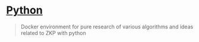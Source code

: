# [Python](./python/)

> Docker environment for pure research of various algorithms and ideas related to ZKP with python